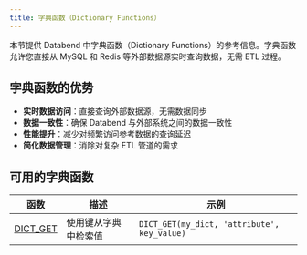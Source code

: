```yaml
---
title: 字典函数（Dictionary Functions）
---
```


本节提供 Databend 中字典函数（Dictionary Functions）的参考信息。字典函数允许您直接从 MySQL 和 Redis 等外部数据源实时查询数据，无需 ETL 过程。

## 字典函数的优势

- **实时数据访问**：直接查询外部数据源，无需数据同步
- **数据一致性**：确保 Databend 与外部系统之间的数据一致性
- **性能提升**：减少对频繁访问参考数据的查询延迟
- **简化数据管理**：消除对复杂 ETL 管道的需求

## 可用的字典函数

| 函数 | 描述 | 示例 |
|----------|-------------|--------|
| [DICT_GET](dict-get) | 使用键从字典中检索值 | `DICT_GET(my_dict, 'attribute', key_value)` |
